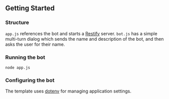 ## Getting Started

### Structure

`app.js` references the bot and starts a [Restify](http://restify.com/) server. `bot.js` has a simple multi-turn dialog which sends the name and description of the bot, and then asks the user for their name.

### Running the bot

```
node app.js
```

### Configuring the bot

The template uses [dotenv](https://github.com/motdotla/dotenv) for managing application settings.